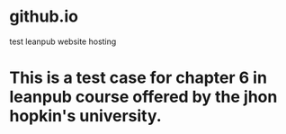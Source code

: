 # github.io
test leanpub website hosting

# This is a test case for chapter 6 in leanpub course offered by the jhon hopkin's university.
